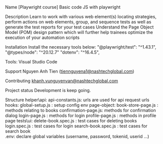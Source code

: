 Name
[Playwright course] Basic code JS with playwright

Description
Learn to work with various web element(s) locating strategies, perform actions on web elements, group, and sequence tests as well as generate the test reports for your test cases
Understand the Page Object Model (POM) design pattern which will further help trainees optimize the execution of your automation scripts

Installation
Install the necessary tools below:
    "@playwright/test": "^1.43.1",
    "@types/node": "^20.12.7"
	"dotenv": "^16.4.5",

Tools: Visual Studio Code

Support
Nguyen Anh Tien (tiennguyena1@nashtechglobal.com)

Contributing
khanh.vunguyenvan@nashtechglobal.com

Project status
Development is keep going. 

Structure
	helper\api:
		api-constants.js: urls are used for api request urls
	hooks:
		global-setup.js	: setup config env
	page-object:
		book-store-page.js	: methods relating to books
		confirmation-page.js: methods for confirmation dialog
		login-page.js		: methods for login 
		profile-page.js		: methods in profile page
	tests\ui:
		delete-book.spec.js	: test cases for deleting books
		login.spec.js		: test cases for login
		search-book.spec.js	: test cases for search book	
	.env:
		declare global variables (username, password, tokenid, userid ...)